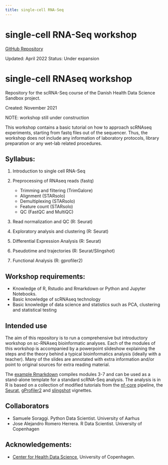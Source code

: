 ```yaml
---
title: single-cell RNA-Seq
---
```


# single-cell RNA-Seq workshop
[GitHub Repository](https://github.com/hds-sandbox/scRNASeq_course)

Updated: April 2022
Status: Under expansion

# single-cell RNAseq workshop
Repository for the scRNA-Seq course of the Danish Health Data Science Sandbox project.

Created: November 2021

NOTE: workshop still under construction

This workshop contains a basic tutorial on how to approach scRNAseq experiments, starting from fastq files out of the sequencer. Thus, the workshop does not include any information of laboratory protocols, library preparation or any wet-lab related procedures. 

## Syllabus:
1. Introduction to single cell RNA-Seq
2. Preprocessing of RNAseq reads (fastq)
	- Trimming and filtering (TrimGalore)
	- Alignment (STARsolo)
	- Demultiplexing (STARsolo)
	- Feature count (STARsolo)
	- QC (FastQC and MultiQC)

3. Read normalization and QC (R: Seurat)
4. Exploratory analysis and clustering (R: Seurat)
5. Differential Expression Analysis (R: Seurat)
6. Pseudotime and trajectories (R: Seurat/Slingshot)
7. Functional Analysis (R: gprofiler2)

## Workshop requirements:
- Knowledge of R, Rstudio and Rmarkdown or Python and Jupyter Notebooks.
- Basic knowledge of scRNAseq technology
- Basic knowledge of data science and statistics such as PCA, clustering and statistical testing

## Intended use
The aim of this repository is to run a comprehensive but introductory workshop on sc-RNAseq bioinformatic analyses. Each of the modules of this workshop is accompanied by a powerpoint slideshow explaining the steps and the theory behind a typical bioinformatics analysis (ideally with a teacher). Many of the slides are annotated with extra information and/or point to original sources for extra reading material. 

The [example Rmarkdown](hhtps://github.com/hds-sandbox/scRNASeq_course/Notebooks/R/scRNAseq_Seurat.html) compiles modules 3-7 and can be used as a stand-alone template for a standard scRNA-Seq analysis. The analysis is in R is based on a collection of modified tutorials from the [nf-core](https://nf-co.re/scrnaseq) pipeline, the [Seurat](https://satijalab.org/seurat/), [gProfiler2](https://cran.r-project.org/web/packages/gprofiler2/vignettes/gprofiler2.html) and [slingshot](https://bioconductor.org/packages/release/bioc/vignettes/slingshot/inst/doc/vignette.html#constructing-smooth-curves-and-ordering-cells) vignettes.


## Collaborators
- Samuele Soraggi. Python Data Scientist. University of Aarhus
- Jose Alejandro Romero Herrera. R Data Scientist. University of Copenhagen

## Acknowledgements:
- [Center for Health Data Science](https://heads.ku.dk/), University of Copenhagen.

